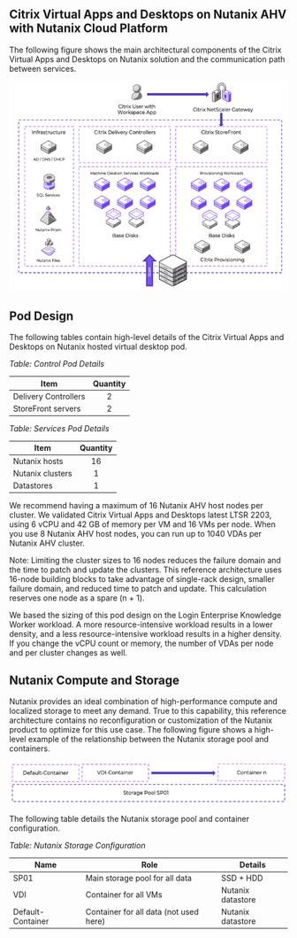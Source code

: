 ## Citrix Virtual Apps and Desktops on Nutanix AHV with Nutanix Cloud Platform

The following figure shows the main architectural components of the Citrix Virtual Apps and Desktops on Nutanix solution and the communication path between services. 
 
![Image showing the main architectural components of the Citrix Virtual Apps and Desktops on Nutanix solution and the communication path between the different services](../images/RA-2150_image02.png "Overview of Citrix Virtual Apps and Desktops on Nutanix")

## Pod Design

The following tables contain high-level details of the Citrix Virtual Apps and Desktops on Nutanix hosted virtual desktop pod.

_Table: Control Pod Details_

| Item | Quantity |
| --- | :---: |
| Delivery Controllers | 2 |
| StoreFront servers | 2 |

_Table: Services Pod Details_

| Item | Quantity |
| --- | :---: |
| Nutanix hosts | 16 |
| Nutanix clusters | 1 |
| Datastores | 1 |

We recommend having a maximum of 16 Nutanix AHV host nodes per cluster. We validated Citrix Virtual Apps and Desktops latest LTSR 2203, using 6 vCPU and 42 GB of memory per VM and 16 VMs per node. When you use 8 Nutanix AHV host nodes, you can run up to 1040 VDAs per Nutanix AHV cluster.

<note>
Note: Limiting the cluster sizes to 16 nodes reduces the failure domain and the time to patch and update the clusters. This reference architecture uses 16-node building blocks to take advantage of single-rack design, smaller failure domain, and reduced time to patch and update.
</note>

<note>
This calculation reserves one node as a spare (n + 1).
</note>

We based the sizing of this pod design on the Login Enterprise Knowledge Worker workload. A more resource-intensive workload results in a lower density, and a less resource-intensive workload results in a higher density. If you change the vCPU count or memory, the number of VDAs per node and per cluster changes as well.

## Nutanix Compute and Storage

Nutanix provides an ideal combination of high-performance compute and localized storage to meet any demand. True to this capability, this reference architecture contains no reconfiguration or customization of the Nutanix product to optimize for this use case. The following figure shows a high-level example of the relationship between the Nutanix storage pool and containers.
 
![Image showing the Nutanix Storage Pool and Container layout. It demonstrated the ability to seamlessly add containers to a storage pool and have it grow dynamically](../images/RA-2150_image03.png "Nutanix Storage Overview")

The following table details the Nutanix storage pool and container configuration.

_Table: Nutanix Storage Configuration_

| Name | Role | Details |
| --- | --- | --- |
| SP01 | Main storage pool for all data | SSD + HDD |
| VDI | Container for all VMs | Nutanix datastore |
| Default-Container | Container for all data (not used here) | Nutanix datastore |